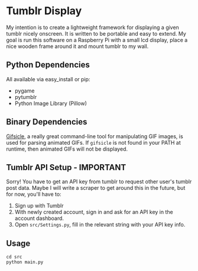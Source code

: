 <h1>Tumblr Display</h1>
<p>My intention is to create a lightweight framework for displaying a given tumblr nicely onscreen. It is written to be portable and easy to extend. My goal is run this software on a Raspberry Pi with a small lcd display, place a nice wooden frame around it and mount tumblr to my wall.</p>

<h2>Python Dependencies</h2>
<p>All available via easy_install or pip:</p>
<ul>
<li>pygame</li>
<li>pytumblr</li>
<li>Python Image Library (Pillow)</li>
</ul>

<h2>Binary Dependencies</h2>
<p><a href="http://www.lcdf.org/gifsicle/">Gifsicle</a>, a really great command-line tool for manipulating GIF images, is used for parsing animated GIFs. If <code>gifsicle</code> is not found in your PATH at runtime, then animated GIFs will not be displayed.</p>

<h2>Tumblr API Setup - IMPORTANT</h2>
<p>Sorry! You have to get an API key from tumblr to request other user's tumblr post data. Maybe I will write a scraper to get around this in the future, but for now, you'll have to:</p>
<ol>
<li>Sign up with Tumblr</li>
<li>With newly created account, sign in and ask for an API key in the account dashboard.</li>
<li>Open <code>src/Settings.py</code>, fill in the relevant string with your API key info.</li>
</ol>

<h2>Usage</h2>
<pre><code>cd src
python main.py</code></pre>
